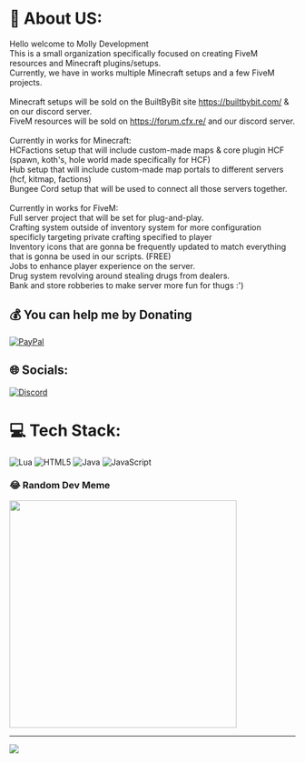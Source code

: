 # 💫 About US:
Hello welcome to Molly Development<br>This is a small organization specifically focused on creating FiveM resources and Minecraft plugins/setups.<br>Currently, we have in works multiple Minecraft setups and a few FiveM projects.<br><br>Minecraft setups will be sold on the BuiltByBit site https://builtbybit.com/ & on our discord server.<br>FiveM resources will be sold on https://forum.cfx.re/ and our discord server.<br><br>Currently in works for Minecraft:<br>HCFactions setup that will include custom-made maps & core plugin HCF (spawn, koth's, hole world made specifically for HCF)<br>Hub setup that will include custom-made map portals to different servers (hcf, kitmap, factions)<br>Bungee Cord setup that will be used to connect all those servers together.<br><br>Currently in works for FiveM:<br>Full server project that will be set for plug-and-play.<br>Crafting system outside of inventory system for more configuration specificly targeting private crafting specified to player<br>Inventory icons that are gonna be frequently updated to match everything that is gonna be used in our scripts. (FREE)<br>Jobs to enhance player experience on the server.<br>Drug system revolving around stealing drugs from dealers.<br>Bank and store robberies to make server more fun for thugs :')<br>

## 💰 You can help me by Donating
[![PayPal](https://img.shields.io/badge/PayPal-00457C?style=for-the-badge&logo=paypal&logoColor=white)](https://paypal.me/Senpaiskidz) 

## 🌐 Socials:
[![Discord](https://img.shields.io/badge/Discord-%237289DA.svg?logo=discord&logoColor=white)](https://discord.gg/https://discord.gg/FyUXcgxvA7) 

# 💻 Tech Stack:
![Lua](https://img.shields.io/badge/lua-%232C2D72.svg?style=for-the-badge&logo=lua&logoColor=white) ![HTML5](https://img.shields.io/badge/html5-%23E34F26.svg?style=for-the-badge&logo=html5&logoColor=white) ![Java](https://img.shields.io/badge/java-%23ED8B00.svg?style=for-the-badge&logo=openjdk&logoColor=white) ![JavaScript](https://img.shields.io/badge/javascript-%23323330.svg?style=for-the-badge&logo=javascript&logoColor=%23F7DF1E)

### 😂 Random Dev Meme
<img src='https://randommeme-five.vercel.app/' style="height: 400px;"/>

---
[![](https://visitcount.itsvg.in/api?id=Molly-Development&icon=0&color=0)](https://visitcount.itsvg.in)

  
<!-- Proudly created with GPRM ( https://gprm.itsvg.in ) -->
